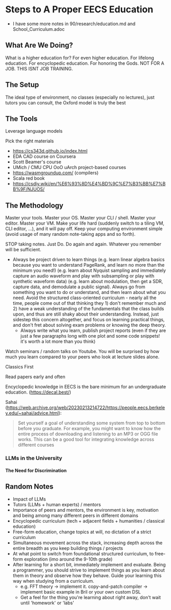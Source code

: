 # Steps to A Proper EECS Education

- I have some more notes in 90/research/education.md and School_Curriculum.adoc

## What Are We Doing?

What is a higher education for? For even higher education. For lifelong education. For encyclopedic education. For honoring the Gods. NOT FOR A JOB. THIS ISNT JOB TRAINING.

## The Setup

The ideal type of environment, no classes (especially no lectures), just tutors you can consult, the Oxford model is truly the best

## The Tools

Leverage language models

Pick the right materials

- https://cs343d.github.io/index.html
- EDA CAD course on Coursera
- Scott Beamer's course
- UMich / CMU CPU OoO uArch project-based courses
- https://wasmgroundup.com/ (compilers)
- Scala red book
- https://csdiy.wiki/en/%E6%93%8D%E4%BD%9C%E7%B3%BB%E7%BB%9F/NJUOS/

## The Methodology

Master your tools. Master your OS. Master your CLI / shell. Master your editor. Master your VM. Make your life hard (suddenly switch to a tiling VM, CLI editor, ...), and it will pay off. Keep your computing environment simple (avoid usage of many random note-taking apps and so forth).

STOP taking notes. Just Do. Do again and again. Whatever you remember will be sufficient.

- Always be project driven to learn things (e.g. learn linear algebra basics because you want to understand PageRank, and learn no more than the minimum you need!) (e.g. learn about Nyquist sampling and immediately capture an audio waveform and play with subsampling or play with synthetic waveform data) (e.g. learn about modulation, then get a SDR, capture data, and demodulate a public signal). Always go from something you want to do or understand, and then learn about what you need. Avoid the structured class-oriented curriculum - nearly all the time, people come out of that thinking they 1) don't remember much and 2) have a weak understanding of the fundamentals that the class builds upon, and thus are still shaky about their understanding. Instead, just sidestep this concern altogether, and focus on learning practical things, and don't fret about solving exam problems or knowing the deep theory.
  - Always write what you learn, publish project reports (even if they are just a few paragraphs long with one plot and some code snippets! it's worth a lot more than you think)

Watch seminars / random talks on Youtube. You will be surprised by how much you learn compared to your peers who look at lecture slides alone.

Classics First

Read papers early and often


Encyclopedic knowledge in EECS is the bare minimum for an undergraduate education. (https://decal.best/)

Sahai (https://web.archive.org/web/20230213214722/https://people.eecs.berkeley.edu/~sahai/advice.html):

> Set yourself a goal of understanding some system from top to bottom before you graduate. For example, you might want to know how the entire process of downloading and listening to an MP3 or OGG file works. This can be a good tool for integrating knowledge across different courses


### LLMs in the University

#### The Need for Discrimination

## Random Notes

- Impact of LLMs
- Tutors (LLMs + human experts) / mentors
- Importance of peers and mentors, the environment is key, motivation and being among many different peers in different domains
- Encyclopedic curriculum (tech + adjacent fields + humanities / classical education)
- Free-form education, change topics at will, no dictation of a strict curriculum
- Simultaneous movement across the stack, increasing depth across the entire breadth as you keep building things / projects
- At what point to switch from foundational structured curriculum, to free-form exploration (imo around the 9-10th grade)
- After learning for a short bit, immediately implement and evaluate. Being a programmer, you should strive to implement things as you learn about them in theory and observe how they behave. Guide your learning this way when studying from a curriculum.
  - e.g. FFT theory -> implement it. copy-and-patch compiler -> implement basic example in Bril or your own custom DSL
  - Get a feel for the thing you're learning about right away, don't wait until 'homework' or 'labs'
